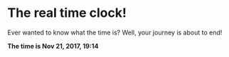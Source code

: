 # The real time clock!

Ever wanted to know what the time is? Well, your journey is about to end!

**The time is Nov 21, 2017, 19:14**